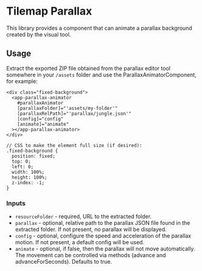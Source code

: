 # Tilemap Parallax

This library provides a component that can animate a parallax background created by the visual tool.

## Usage

Extract the exported ZIP file obtained from the parallax editor tool somewhere in your `/assets` folder and use the ParallaxAnimatorComponent, for example:

```
<div class="fixed-background">
  <app-parallax-animator
    #parallaxAnimator
    [parallaxFolder]="'assets/my-folder'"
    [parallaxRelPath]="'parallax/jungle.json'"
    [config]="config"
    [animate]="animate"
  ></app-parallax-animator>
</div>
```

```
// CSS to make the element full size (if desired):
.fixed-background {
  position: fixed;
  top: 0;
  left: 0;
  width: 100%;
  height: 100%;
  z-index: -1;
}
```
### Inputs

- `resourceFolder` - required, URL to the extracted folder.
- `parallax` - optional, relative path to the parallax JSON file found in the extracted folder. If not present, no parallax will be displayed.
- `config` - optional, configure the speed and acceleration of the parallax motion. If not present, a default config will be used.
- `animate` - optional, if false, then the parallax will not move automatically. The movement can be controlled via methods (advance and advanceForSeconds). Defaults to true.

